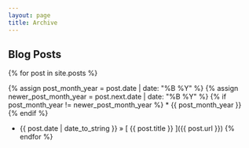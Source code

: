 ```yaml
---
layout: page
title: Archive
---
```


## Blog Posts

{% for post in site.posts %}

  {% assign post_month_year = post.date | date: "%B %Y" %}
  {% assign newer_post_month_year = post.next.date | date: "%B %Y" %}
  {% if post_month_year != newer_post_month_year %}
    *     {{ post_month_year }}     
  {% endif %}
  
  * {{ post.date | date_to_string }} &raquo; [ {{ post.title }} ]({{ post.url }})
{% endfor %}
